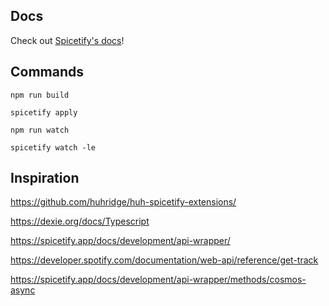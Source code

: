 ## Docs

Check out [Spicetify's docs](https://spicetify.app/docs/development/spicetify-creator/the-basics)!

## Commands

``npm run build``

``spicetify apply``

``npm run watch``

``spicetify watch -le``

## Inspiration

https://github.com/huhridge/huh-spicetify-extensions/

https://dexie.org/docs/Typescript

https://spicetify.app/docs/development/api-wrapper/

https://developer.spotify.com/documentation/web-api/reference/get-track

https://spicetify.app/docs/development/api-wrapper/methods/cosmos-async